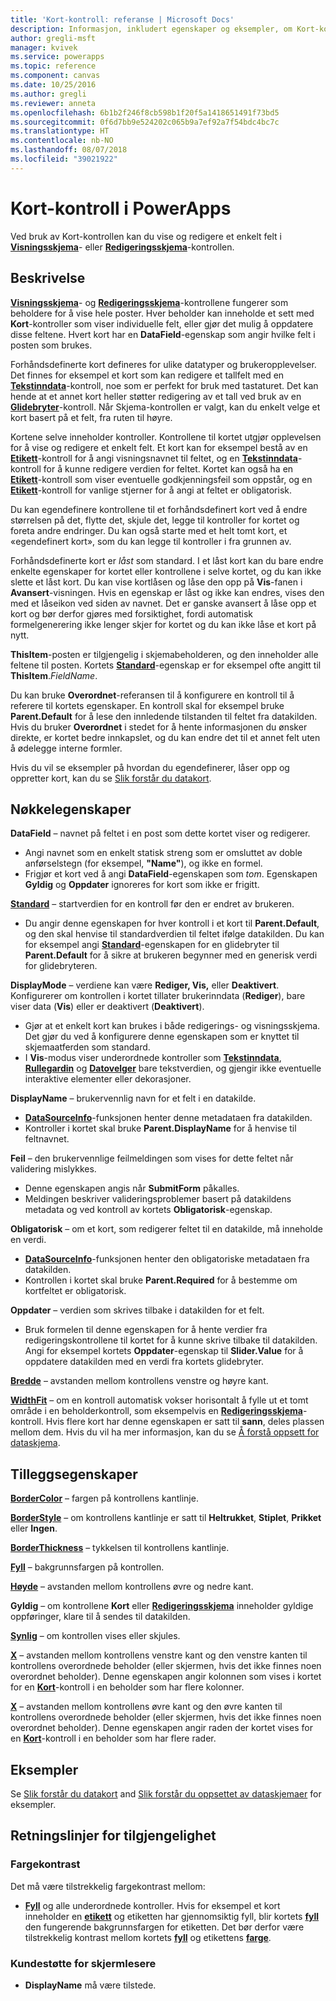 ```yaml
---
title: 'Kort-kontroll: referanse | Microsoft Docs'
description: Informasjon, inkludert egenskaper og eksempler, om Kort-kontrollen
author: gregli-msft
manager: kvivek
ms.service: powerapps
ms.topic: reference
ms.component: canvas
ms.date: 10/25/2016
ms.author: gregli
ms.reviewer: anneta
ms.openlocfilehash: 6b1b2f246f8cb598b1f20f5a1418651491f73bd5
ms.sourcegitcommit: 0f6d7bb9e524202c065b9a7ef92a7f54bdc4bc7c
ms.translationtype: HT
ms.contentlocale: nb-NO
ms.lasthandoff: 08/07/2018
ms.locfileid: "39021922"
---
```

# <a name="card-control-in-powerapps"></a>Kort-kontroll i PowerApps
Ved bruk av Kort-kontrollen kan du vise og redigere et enkelt felt i **[Visningsskjema](control-form-detail.md)**- eller **[Redigeringsskjema](control-form-detail.md)**-kontrollen.

## <a name="description"></a>Beskrivelse
**[Visningsskjema](control-form-detail.md)**- og **[Redigeringsskjema](control-form-detail.md)**-kontrollene fungerer som beholdere for å vise hele poster. Hver beholder kan inneholde et sett med **Kort**-kontroller som viser individuelle felt, eller gjør det mulig å oppdatere disse feltene. Hvert kort har en **DataField**-egenskap som angir hvilke felt i posten som brukes.  

Forhåndsdefinerte kort defineres for ulike datatyper og brukeropplevelser.  Det finnes for eksempel et kort som kan redigere et tallfelt med en **[Tekstinndata](control-text-input.md)**-kontroll, noe som er perfekt for bruk med tastaturet. Det kan hende at et annet kort heller støtter redigering av et tall ved bruk av en **[Glidebryter](control-slider.md)**-kontroll. Når Skjema-kontrollen er valgt, kan du enkelt velge et kort basert på et felt, fra ruten til høyre.

Kortene selve inneholder kontroller. Kontrollene til kortet utgjør opplevelsen for å vise og redigere et enkelt felt. Et kort kan for eksempel bestå av en **[Etikett](control-text-box.md)**-kontroll for å angi visningsnavnet til feltet, og en **[Tekstinndata](control-text-input.md)**-kontroll for å kunne redigere verdien for feltet. Kortet kan også ha en **[Etikett](control-text-box.md)**-kontroll som viser eventuelle godkjenningsfeil som oppstår, og en **[Etikett](control-text-box.md)**-kontroll for vanlige stjerner for å angi at feltet er obligatorisk.

Du kan egendefinere kontrollene til et forhåndsdefinert kort ved å endre størrelsen på det, flytte det, skjule det, legge til kontroller for kortet og foreta andre endringer. Du kan også starte med et helt tomt kort, et «egendefinert kort», som du kan legge til kontroller i fra grunnen av.

Forhåndsdefinerte kort er *låst* som standard. I et låst kort kan du bare endre enkelte egenskaper for kortet eller kontrollene i selve kortet, og du kan ikke slette et låst kort. Du kan vise kortlåsen og låse den opp på **Vis**-fanen i **Avansert**-visningen. Hvis en egenskap er låst og ikke kan endres, vises den med et låseikon ved siden av navnet. Det er ganske avansert å låse opp et kort og bør derfor gjøres med forsiktighet, fordi automatisk formelgenerering ikke lenger skjer for kortet og du kan ikke låse et kort på nytt.

**ThisItem**-posten er tilgjengelig i skjemabeholderen, og den inneholder alle feltene til posten.  Kortets **[Standard](properties-core.md)**-egenskap er for eksempel ofte angitt til **ThisItem**.*FieldName*.

Du kan bruke **Overordnet**-referansen til å konfigurere en kontroll til å referere til kortets egenskaper.  En kontroll skal for eksempel bruke **Parent.Default** for å lese den innledende tilstanden til feltet fra datakilden. Hvis du bruker **Overordnet** i stedet for å hente informasjonen du ønsker direkte, er kortet bedre innkapslet, og du kan endre det til et annet felt uten å ødelegge interne formler.

Hvis du vil se eksempler på hvordan du egendefinerer, låser opp og oppretter kort, kan du se [Slik forstår du datakort](../working-with-cards.md).

## <a name="key-properties"></a>Nøkkelegenskaper
**DataField** – navnet på feltet i en post som dette kortet viser og redigerer.

* Angi navnet som en enkelt statisk streng som er omsluttet av doble anførselstegn (for eksempel, **"Name"**), og ikke en formel.
* Frigjør et kort ved å angi **DataField**-egenskapen som *tom*. Egenskapen **Gyldig** og **Oppdater** ignoreres for kort som ikke er frigitt.

**[Standard](properties-core.md)** – startverdien for en kontroll før den er endret av brukeren.

* Du angir denne egenskapen for hver kontroll i et kort til **Parent.Default**, og den skal henvise til standardverdien til feltet ifølge datakilden. Du kan for eksempel angi **[Standard](properties-core.md)**-egenskapen for en glidebryter til **Parent.Default** for å sikre at brukeren begynner med en generisk verdi for glidebryteren.

**DisplayMode** – verdiene kan være **Rediger, Vis,** eller **Deaktivert**. Konfigurerer om kontrollen i kortet tillater brukerinndata (**Rediger**), bare viser data (**Vis**) eller er deaktivert (**Deaktivert**).  

* Gjør at et enkelt kort kan brukes i både redigerings- og visningsskjema. Det gjør du ved å konfigurere denne egenskapen som er knyttet til skjemaatferden som standard.
* I **Vis**-modus viser underordnede kontroller som **[Tekstinndata](control-text-input.md)**, **[Rullegardin](control-drop-down.md)** og **[Datovelger](control-date-picker.md)** bare tekstverdien, og gjengir ikke eventuelle interaktive elementer eller dekorasjoner.

**DisplayName** – brukervennlig navn for et felt i en datakilde.

* **[DataSourceInfo](../functions/function-datasourceinfo.md)**-funksjonen henter denne metadataen fra datakilden.
* Kontroller i kortet skal bruke **Parent.DisplayName** for å henvise til feltnavnet.

**Feil** – den brukervennlige feilmeldingen som vises for dette feltet når validering mislykkes.

* Denne egenskapen angis når **SubmitForm** påkalles.  
* Meldingen beskriver valideringsproblemer basert på datakildens metadata og ved kontroll av kortets **Obligatorisk**-egenskap.

**Obligatorisk** – om et kort, som redigerer feltet til en datakilde, må inneholde en verdi.

* **[DataSourceInfo](../functions/function-datasourceinfo.md)**-funksjonen henter den obligatoriske metadataen fra datakilden.
* Kontrollen i kortet skal bruke **Parent.Required** for å bestemme om kortfeltet er obligatorisk.

**Oppdater** – verdien som skrives tilbake i datakilden for et felt.

* Bruk formelen til denne egenskapen for å hente verdier fra redigeringskontrollene til kortet for å kunne skrive tilbake til datakilden. Angi for eksempel kortets **Oppdater**-egenskap til **Slider.Value** for å oppdatere datakilden med en verdi fra kortets glidebryter.

**[Bredde](properties-size-location.md)** – avstanden mellom kontrollens venstre og høyre kant.

**[WidthFit](properties-size-location.md)** – om en kontroll automatisk vokser horisontalt å fylle ut et tomt område i en beholderkontroll, som eksempelvis en **[Redigeringsskjema](control-form-detail.md)**-kontroll. Hvis flere kort har denne egenskapen er satt til **sann**, deles plassen mellom dem. Hvis du vil ha mer informasjon, kan du se [Å forstå oppsett for dataskjema](../working-with-form-layout.md).

## <a name="additional-properties"></a>Tilleggsegenskaper
**[BorderColor](properties-color-border.md)** – fargen på kontrollens kantlinje.

**[BorderStyle](properties-color-border.md)** – om kontrollens kantlinje er satt til **Heltrukket**, **Stiplet**, **Prikket** eller **Ingen**.

**[BorderThickness](properties-color-border.md)** – tykkelsen til kontrollens kantlinje.

**[Fyll](properties-color-border.md)** – bakgrunnsfargen på kontrollen.

**[Høyde](properties-size-location.md)** – avstanden mellom kontrollens øvre og nedre kant.

**Gyldig** – om kontrollene **Kort** eller **[Redigeringsskjema](control-form-detail.md)** inneholder gyldige oppføringer, klare til å sendes til datakilden.

**[Synlig](properties-core.md)** – om kontrollen vises eller skjules.

**[X](properties-size-location.md)** – avstanden mellom kontrollens venstre kant og den venstre kanten til kontrollens overordnede beholder (eller skjermen, hvis det ikke finnes noen overordnet beholder). Denne egenskapen angir kolonnen som vises i kortet for en **[Kort](control-card.md)**-kontroll i en beholder som har flere kolonner.

**[X](properties-size-location.md)** – avstanden mellom kontrollens øvre kant og den øvre kanten til kontrollens overordnede beholder (eller skjermen, hvis det ikke finnes noen overordnet beholder). Denne egenskapen angir raden der kortet vises for en **[Kort](control-card.md)**-kontroll i en beholder som har flere rader.

## <a name="examples"></a>Eksempler
Se [Slik forstår du datakort](../working-with-cards.md) and [Slik forstår du oppsettet av dataskjemaer](../working-with-form-layout.md) for eksempler.


## <a name="accessibility-guidelines"></a>Retningslinjer for tilgjengelighet
### <a name="color-contrast"></a>Fargekontrast
Det må være tilstrekkelig fargekontrast mellom:
* **[Fyll](properties-color-border.md)** og alle underordnede kontroller. Hvis for eksempel et kort inneholder en **[etikett](control-text-box.md)** og etiketten har gjennomsiktig fyll, blir kortets **[fyll](properties-color-border.md)** den fungerende bakgrunnsfargen for etiketten. Det bør derfor være tilstrekkelig kontrast mellom kortets **[fyll](properties-color-border.md)** og etikettens **[farge](properties-color-border.md)**.

### <a name="screen-reader-support"></a>Kundestøtte for skjermlesere
* **DisplayName** må være tilstede.
